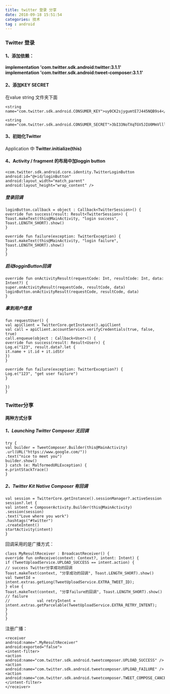```yaml
---
title: twitter 登录 分享
date: 2018-09-18 15:51:54
categories: 技术
tag : android
---
```

### Twitter 登录
#### 1、添加依赖：
**implementation 'com.twitter.sdk.android:twitter:3.1.1'  
implementation 'com.twitter.sdk.android:tweet-composer:3.1.1'**
<!--more-->
#### 2、添加KEY SECRET
在value string 文件夹下面
```
<string name="com.twitter.sdk.android.CONSUMER_KEY">uy0CK2sjygumtE7J445NQB9s4</string>  
```
```
<string name="com.twitter.sdk.android.CONSUMER_SECRET">3bI33NoTXqTGV5JIU0MmVlllqygY55CHWNOXTsTnKiho3MbbPO</string>
```
#### 3、初始化Twitter
Application 中 **Twitter.initialize(this)**

#### 4、Activity / fragment 的布局中加loggin button
```
<com.twitter.sdk.android.core.identity.TwitterLoginButton
android:id="@+id/loginButton"
android:layout_width="match_parent"
android:layout_height="wrap_content" />
```
##### 登录回调
```
loginButton.callback = object : Callback<TwitterSession>() {
override fun success(result: Result<TwitterSession>) {
Toast.makeText(this@MainActivity, "login success", Toast.LENGTH_SHORT).show()
}

override fun failure(exception: TwitterException) {
Toast.makeText(this@MainActivity, "login failure", Toast.LENGTH_SHORT).show()
}
}

```
##### 启动logginButton回调
```
override fun onActivityResult(requestCode: Int, resultCode: Int, data: Intent?) {
super.onActivityResult(requestCode, resultCode, data)
loginButton.onActivityResult(requestCode, resultCode, data)
}

```
##### 拿到用户信息
```
fun requestUser() {
val apiClient = TwitterCore.getInstance().apiClient
val call = apiClient.accountService.verifyCredentials(true, false, true)
call.enqueue(object : Callback<User>() {
override fun success(result: Result<User>) {
Log.e("123", result.data?.let {
it.name + it.id + it.idStr
})
}

override fun failure(exception: TwitterException?) {
Log.e("123", "get user failure")
}

})
}
```

### Twitter分享

#### 两种方式分享
##### 1、Launching Twitter Composer 无回调
```
try {
val builder = TweetComposer.Builder(this@MainActivity)
.url(URL("https://www.google.com/"))
.text("nice to meet you")
builder.show()
} catch (e: MalformedURLException) {
e.printStackTrace()
}
```
##### 2、Twitter Kit Native Composer 有回调
```
val session = TwitterCore.getInstance().sessionManager?.activeSession
session?.let {
val intent = ComposerActivity.Builder(this@MainActivity)
.session(session)
.text("Love where you work")
.hashtags("#twitter")
.createIntent()
startActivity(intent)
}
```
回调采用的是广播方式：
```
class MyResultReceiver : BroadcastReceiver() {
override fun onReceive(context: Context?, intent: Intent) {
if (TweetUploadService.UPLOAD_SUCCESS == intent.action) {
// success Twitter分享成功的回调
Toast.makeText(context, "分享成功的回调", Toast.LENGTH_SHORT).show()
val tweetId = intent.extras.getLong(TweetUploadService.EXTRA_TWEET_ID);
} else {
Toast.makeText(context, "分享failure的回调", Toast.LENGTH_SHORT).show()
// failure
//            val retryIntent = intent.extras.getParcelable(TweetUploadService.EXTRA_RETRY_INTENT);
}
}
}
```
注册广播：
```
<receiver
android:name=".MyResultReceiver"
android:exported="false">
<intent-filter>
<action android:name="com.twitter.sdk.android.tweetcomposer.UPLOAD_SUCCESS" />
<action android:name="com.twitter.sdk.android.tweetcomposer.UPLOAD_FAILURE" />
<action android:name="com.twitter.sdk.android.tweetcomposer.TWEET_COMPOSE_CANCEL"/>
</intent-filter>
</receiver>
```
